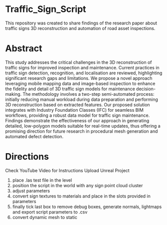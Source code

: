 # Traffic_Sign_Script
This repository was created to share findings of the research paper about traffic signs 3D reconstruction and automation of road asset inspections. 
# Abstract
This study addresses the critical challenges in the 3D reconstruction of traffic signs for improved inspection and maintenance. Current practices in traffic sign detection, recognition, and localisation are reviewed, highlighting significant research gaps and limitations. We propose a novel approach leveraging mobile mapping data and image-based inspection to enhance the fidelity and detail of 3D traffic sign models for maintenance decision-making. The methodology involves a two-step semi-automated process: initially reducing manual workload during data preparation and performing 3D reconstruction based on extracted features. Our proposed solution integrates with Industry Foundation Classes (IFC) for seamless BIM workflows, providing a robust data model for traffic sign maintenance. Findings demonstrate the effectiveness of our approach in generating detailed, low-polygon models suitable for real-time updates, thus offering a promising direction for future research in procedural mesh generation and automated defect detection.
# Directions
Check YouTube Video for Instructions
Upload Unreal Project
1. place .las test file in the level
2. position the script in the world with any sign point cloud cluster
3. adjust parameters
4. convert sign textures to materials and place in the slots provided in parameters
5. finally tick last box to remove debug boxes, generate normals, lightmaps  and export script parameters to .csv
5. convert dynamic mesh to static